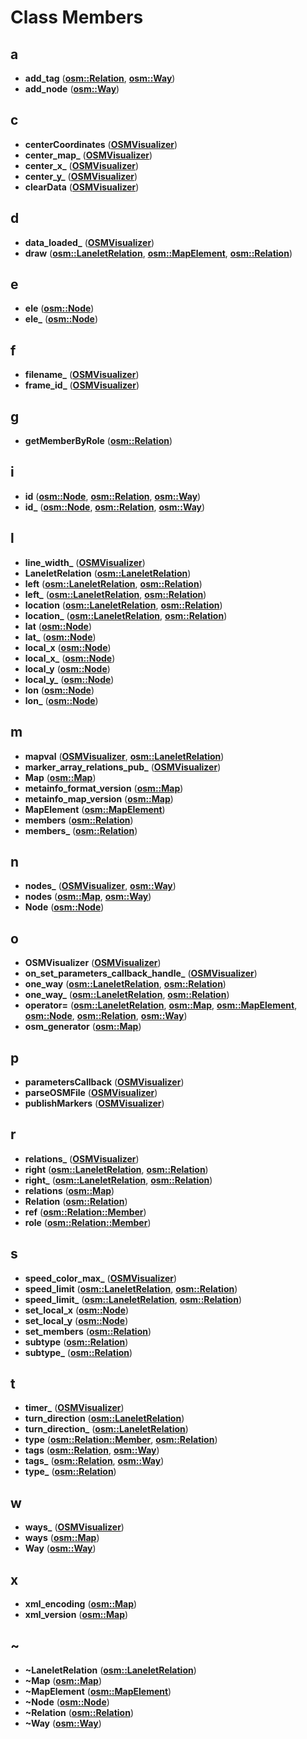 
# Class Members



## a

* **add\_tag** ([**osm::Relation**](classosm_1_1Relation.md), [**osm::Way**](classosm_1_1Way.md))
* **add\_node** ([**osm::Way**](classosm_1_1Way.md))


## c

* **centerCoordinates** ([**OSMVisualizer**](classOSMVisualizer.md))
* **center\_map\_** ([**OSMVisualizer**](classOSMVisualizer.md))
* **center\_x\_** ([**OSMVisualizer**](classOSMVisualizer.md))
* **center\_y\_** ([**OSMVisualizer**](classOSMVisualizer.md))
* **clearData** ([**OSMVisualizer**](classOSMVisualizer.md))


## d

* **data\_loaded\_** ([**OSMVisualizer**](classOSMVisualizer.md))
* **draw** ([**osm::LaneletRelation**](classosm_1_1LaneletRelation.md), [**osm::MapElement**](classosm_1_1MapElement.md), [**osm::Relation**](classosm_1_1Relation.md))


## e

* **ele** ([**osm::Node**](classosm_1_1Node.md))
* **ele\_** ([**osm::Node**](classosm_1_1Node.md))


## f

* **filename\_** ([**OSMVisualizer**](classOSMVisualizer.md))
* **frame\_id\_** ([**OSMVisualizer**](classOSMVisualizer.md))


## g

* **getMemberByRole** ([**osm::Relation**](classosm_1_1Relation.md))


## i

* **id** ([**osm::Node**](classosm_1_1Node.md), [**osm::Relation**](classosm_1_1Relation.md), [**osm::Way**](classosm_1_1Way.md))
* **id\_** ([**osm::Node**](classosm_1_1Node.md), [**osm::Relation**](classosm_1_1Relation.md), [**osm::Way**](classosm_1_1Way.md))


## l

* **line\_width\_** ([**OSMVisualizer**](classOSMVisualizer.md))
* **LaneletRelation** ([**osm::LaneletRelation**](classosm_1_1LaneletRelation.md))
* **left** ([**osm::LaneletRelation**](classosm_1_1LaneletRelation.md), [**osm::Relation**](classosm_1_1Relation.md))
* **left\_** ([**osm::LaneletRelation**](classosm_1_1LaneletRelation.md), [**osm::Relation**](classosm_1_1Relation.md))
* **location** ([**osm::LaneletRelation**](classosm_1_1LaneletRelation.md), [**osm::Relation**](classosm_1_1Relation.md))
* **location\_** ([**osm::LaneletRelation**](classosm_1_1LaneletRelation.md), [**osm::Relation**](classosm_1_1Relation.md))
* **lat** ([**osm::Node**](classosm_1_1Node.md))
* **lat\_** ([**osm::Node**](classosm_1_1Node.md))
* **local\_x** ([**osm::Node**](classosm_1_1Node.md))
* **local\_x\_** ([**osm::Node**](classosm_1_1Node.md))
* **local\_y** ([**osm::Node**](classosm_1_1Node.md))
* **local\_y\_** ([**osm::Node**](classosm_1_1Node.md))
* **lon** ([**osm::Node**](classosm_1_1Node.md))
* **lon\_** ([**osm::Node**](classosm_1_1Node.md))


## m

* **mapval** ([**OSMVisualizer**](classOSMVisualizer.md), [**osm::LaneletRelation**](classosm_1_1LaneletRelation.md))
* **marker\_array\_relations\_pub\_** ([**OSMVisualizer**](classOSMVisualizer.md))
* **Map** ([**osm::Map**](classosm_1_1Map.md))
* **metainfo\_format\_version** ([**osm::Map**](classosm_1_1Map.md))
* **metainfo\_map\_version** ([**osm::Map**](classosm_1_1Map.md))
* **MapElement** ([**osm::MapElement**](classosm_1_1MapElement.md))
* **members** ([**osm::Relation**](classosm_1_1Relation.md))
* **members\_** ([**osm::Relation**](classosm_1_1Relation.md))


## n

* **nodes\_** ([**OSMVisualizer**](classOSMVisualizer.md), [**osm::Way**](classosm_1_1Way.md))
* **nodes** ([**osm::Map**](classosm_1_1Map.md), [**osm::Way**](classosm_1_1Way.md))
* **Node** ([**osm::Node**](classosm_1_1Node.md))


## o

* **OSMVisualizer** ([**OSMVisualizer**](classOSMVisualizer.md))
* **on\_set\_parameters\_callback\_handle\_** ([**OSMVisualizer**](classOSMVisualizer.md))
* **one\_way** ([**osm::LaneletRelation**](classosm_1_1LaneletRelation.md), [**osm::Relation**](classosm_1_1Relation.md))
* **one\_way\_** ([**osm::LaneletRelation**](classosm_1_1LaneletRelation.md), [**osm::Relation**](classosm_1_1Relation.md))
* **operator=** ([**osm::LaneletRelation**](classosm_1_1LaneletRelation.md), [**osm::Map**](classosm_1_1Map.md), [**osm::MapElement**](classosm_1_1MapElement.md), [**osm::Node**](classosm_1_1Node.md), [**osm::Relation**](classosm_1_1Relation.md), [**osm::Way**](classosm_1_1Way.md))
* **osm\_generator** ([**osm::Map**](classosm_1_1Map.md))


## p

* **parametersCallback** ([**OSMVisualizer**](classOSMVisualizer.md))
* **parseOSMFile** ([**OSMVisualizer**](classOSMVisualizer.md))
* **publishMarkers** ([**OSMVisualizer**](classOSMVisualizer.md))


## r

* **relations\_** ([**OSMVisualizer**](classOSMVisualizer.md))
* **right** ([**osm::LaneletRelation**](classosm_1_1LaneletRelation.md), [**osm::Relation**](classosm_1_1Relation.md))
* **right\_** ([**osm::LaneletRelation**](classosm_1_1LaneletRelation.md), [**osm::Relation**](classosm_1_1Relation.md))
* **relations** ([**osm::Map**](classosm_1_1Map.md))
* **Relation** ([**osm::Relation**](classosm_1_1Relation.md))
* **ref** ([**osm::Relation::Member**](structosm_1_1Relation_1_1Member.md))
* **role** ([**osm::Relation::Member**](structosm_1_1Relation_1_1Member.md))


## s

* **speed\_color\_max\_** ([**OSMVisualizer**](classOSMVisualizer.md))
* **speed\_limit** ([**osm::LaneletRelation**](classosm_1_1LaneletRelation.md), [**osm::Relation**](classosm_1_1Relation.md))
* **speed\_limit\_** ([**osm::LaneletRelation**](classosm_1_1LaneletRelation.md), [**osm::Relation**](classosm_1_1Relation.md))
* **set\_local\_x** ([**osm::Node**](classosm_1_1Node.md))
* **set\_local\_y** ([**osm::Node**](classosm_1_1Node.md))
* **set\_members** ([**osm::Relation**](classosm_1_1Relation.md))
* **subtype** ([**osm::Relation**](classosm_1_1Relation.md))
* **subtype\_** ([**osm::Relation**](classosm_1_1Relation.md))


## t

* **timer\_** ([**OSMVisualizer**](classOSMVisualizer.md))
* **turn\_direction** ([**osm::LaneletRelation**](classosm_1_1LaneletRelation.md))
* **turn\_direction\_** ([**osm::LaneletRelation**](classosm_1_1LaneletRelation.md))
* **type** ([**osm::Relation::Member**](structosm_1_1Relation_1_1Member.md), [**osm::Relation**](classosm_1_1Relation.md))
* **tags** ([**osm::Relation**](classosm_1_1Relation.md), [**osm::Way**](classosm_1_1Way.md))
* **tags\_** ([**osm::Relation**](classosm_1_1Relation.md), [**osm::Way**](classosm_1_1Way.md))
* **type\_** ([**osm::Relation**](classosm_1_1Relation.md))


## w

* **ways\_** ([**OSMVisualizer**](classOSMVisualizer.md))
* **ways** ([**osm::Map**](classosm_1_1Map.md))
* **Way** ([**osm::Way**](classosm_1_1Way.md))


## x

* **xml\_encoding** ([**osm::Map**](classosm_1_1Map.md))
* **xml\_version** ([**osm::Map**](classosm_1_1Map.md))


## ~

* **~LaneletRelation** ([**osm::LaneletRelation**](classosm_1_1LaneletRelation.md))
* **~Map** ([**osm::Map**](classosm_1_1Map.md))
* **~MapElement** ([**osm::MapElement**](classosm_1_1MapElement.md))
* **~Node** ([**osm::Node**](classosm_1_1Node.md))
* **~Relation** ([**osm::Relation**](classosm_1_1Relation.md))
* **~Way** ([**osm::Way**](classosm_1_1Way.md))




